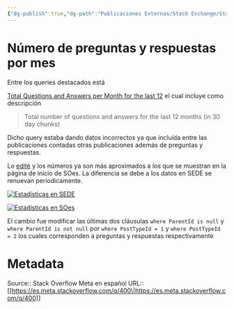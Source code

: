 ```yaml
---
{"dg-publish":true,"dg-path":"Publicaciones Externas/Stack Exchange/Stack Overflow en español/Stack Overflow en español Meta/es.meta.stackoverflow.com-400.md","permalink":"/publicaciones-externas/stack-exchange/stack-overflow-en-espanol/stack-overflow-en-espanol-meta/es-meta-stackoverflow-com-400/","title":"Número de preguntas y respuestas por mes","hide":true,"noteIcon":"default","created":"2024-04-03T12:49:10.373-06:00","updated":"2024-04-05T16:43:58.657-06:00"}
---
```


# Número de preguntas y respuestas por mes

Entre los queries destacados está

[Total Questions and Answers per Month for the last 12](http://data.stackexchange.com/es/query/6134/total-questions-and-answers-per-month-for-the-last-12) el cual incluye como descripción 

> Total number of questions and answers for the last 12 months (in 30 day chunks)

Dicho query estaba dando datos incorrectos ya que incluída entre las publicaciones contadas otras publicaciones además de preguntas y respuestas.

Lo [edité](http://data.stackexchange.com/es/revision/425031/541530/total-questions-and-answers-per-month-for-the-last-12) y los números ya son más aproximados a los que se muestran en la página de inicio de SOes. La diferencia se debe a los datos en SEDE se renuevan periodicamente.


[![Estadísticas en SEDE][1]][1]


[![Estadísticas en SOes][2]][2]


El cambio fue modificar las últimas dos cláusulas `where ParentId is null`  y `where ParentId is not null` por `where PostTypeId = 1` y `where PostTypeId = 2` los cuales corresponden a preguntas y respuestas respectivamente

  [1]: https://i.stack.imgur.com/S0tNl.png
  [2]: https://i.stack.imgur.com/33nll.png

# Metadata
Source:: Stack Overflow Meta en español
URL:: [[https://es.meta.stackoverflow.com/q/400\|https://es.meta.stackoverflow.com/q/400]]

